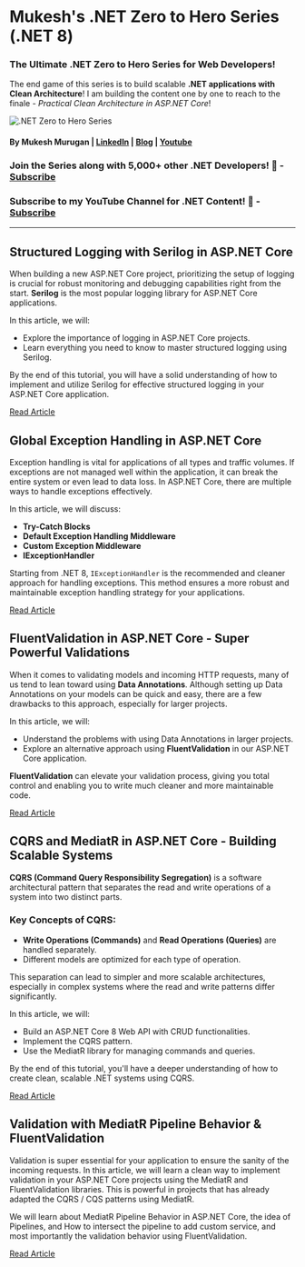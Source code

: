 # Mukesh's .NET Zero to Hero Series (.NET 8)

### The Ultimate .NET Zero to Hero Series for Web Developers!

The end game of this series is to build scalable **.NET applications with Clean Architecture**! I am building the content one by one to reach to the finale - _Practical Clean Architecture in ASP.NET Core_!

![.NET Zero to Hero Series](/assets/NET%20Zero%20to%20Hero%20Series%20Banner.png)

#### By Mukesh Murugan | [LinkedIn](https://www.linkedin.com/in/iammukeshm/) | [Blog](https://www.codewithmukesh.com) | [Youtube](https://www.youtube.com/@codewithmukesh?sub_confirmation=1)

### Join the Series along with 5,000+ other .NET Developers! 🎉 - [Subscribe](https://newsletter.codewithmukesh.com/subscribe)

### Subscribe to my YouTube Channel for .NET Content! 🎉 - [Subscribe](https://www.youtube.com/@codewithmukesh?sub_confirmation=1)

---

## Structured Logging with Serilog in ASP.NET Core

When building a new ASP.NET Core project, prioritizing the setup of logging is crucial for robust monitoring and debugging capabilities right from the start. **Serilog** is the most popular logging library for ASP.NET Core applications.

In this article, we will:

- Explore the importance of logging in ASP.NET Core projects.
- Learn everything you need to know to master structured logging using Serilog.

By the end of this tutorial, you will have a solid understanding of how to implement and utilize Serilog for effective structured logging in your ASP.NET Core application.

[Read Article](https://codewithmukesh.com/blog/structured-logging-with-serilog-in-aspnet-core/?utm_source=github&utm_medium=social&utm_campaign=repository)

## Global Exception Handling in ASP.NET Core

Exception handling is vital for applications of all types and traffic volumes. If exceptions are not managed well within the application, it can break the entire system or even lead to data loss. In ASP.NET Core, there are multiple ways to handle exceptions effectively.

In this article, we will discuss:

- **Try-Catch Blocks**
- **Default Exception Handling Middleware**
- **Custom Exception Middleware**
- **IExceptionHandler**

Starting from .NET 8, `IExceptionHandler` is the recommended and cleaner approach for handling exceptions. This method ensures a more robust and maintainable exception handling strategy for your applications.

[Read Article](https://codewithmukesh.com/blog/global-exception-handling-in-aspnet-core/?utm_source=github&utm_medium=social&utm_campaign=repository)

## FluentValidation in ASP.NET Core - Super Powerful Validations

When it comes to validating models and incoming HTTP requests, many of us tend to lean toward using **Data Annotations**. Although setting up Data Annotations on your models can be quick and easy, there are a few drawbacks to this approach, especially for larger projects.

In this article, we will:

- Understand the problems with using Data Annotations in larger projects.
- Explore an alternative approach using **FluentValidation** in our ASP.NET Core application.

**FluentValidation** can elevate your validation process, giving you total control and enabling you to write much cleaner and more maintainable code.

[Read Article](https://codewithmukesh.com/blog/fluentvalidation-in-aspnet-core/?utm_source=github&utm_medium=social&utm_campaign=repository)

## CQRS and MediatR in ASP.NET Core - Building Scalable Systems

**CQRS (Command Query Responsibility Segregation)** is a software architectural pattern that separates the read and write operations of a system into two distinct parts.

### Key Concepts of CQRS:

- **Write Operations (Commands)** and **Read Operations (Queries)** are handled separately.
- Different models are optimized for each type of operation.

This separation can lead to simpler and more scalable architectures, especially in complex systems where the read and write patterns differ significantly.

In this article, we will:

- Build an ASP.NET Core 8 Web API with CRUD functionalities.
- Implement the CQRS pattern.
- Use the MediatR library for managing commands and queries.

By the end of this tutorial, you'll have a deeper understanding of how to create clean, scalable .NET systems using CQRS.

[Read Article](https://codewithmukesh.com/blog/cqrs-and-mediatr-in-aspnet-core/?utm_source=github&utm_medium=social&utm_campaign=repository)

## Validation with MediatR Pipeline Behavior & FluentValidation

Validation is super essential for your application to ensure the sanity of the incoming requests. In this article, we will learn a clean way to implement validation in your ASP.NET Core projects using the MediatR and FluentValidation libraries. This is powerful in projects that has already adapted the CQRS / CQS patterns using MediatR.

We will learn about MediatR Pipeline Behavior in ASP.NET Core, the idea of Pipelines, and How to intersect the pipeline to add custom service, and most importantly the validation behavior using FluentValidation.

[Read Article](https://codewithmukesh.com/blog/validation-with-mediatr-pipeline-behavior-and-fluentvalidation/)
